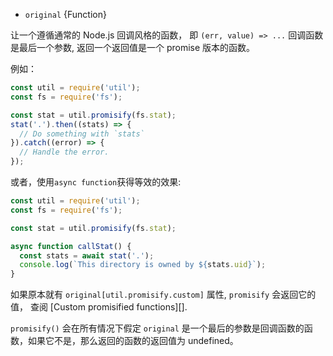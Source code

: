 <!-- YAML
added: v8.0.0
-->

* `original` {Function}

让一个遵循通常的 Node.js 回调风格的函数， 即 `(err, value) => ...` 回调函数是最后一个参数, 返回一个返回值是一个 promise 版本的函数。

例如：

```js
const util = require('util');
const fs = require('fs');

const stat = util.promisify(fs.stat);
stat('.').then((stats) => {
  // Do something with `stats`
}).catch((error) => {
  // Handle the error.
});
```

或者，使用`async function`获得等效的效果:

```js
const util = require('util');
const fs = require('fs');

const stat = util.promisify(fs.stat);

async function callStat() {
  const stats = await stat('.');
  console.log(`This directory is owned by ${stats.uid}`);
}
```

如果原本就有 `original[util.promisify.custom]` 属性, `promisify` 会返回它的值， 查阅 [Custom promisified functions][].

`promisify()` 会在所有情况下假定 `original` 是一个最后的参数是回调函数的函数，如果它不是，那么返回的函数的返回值为 undefined。 

